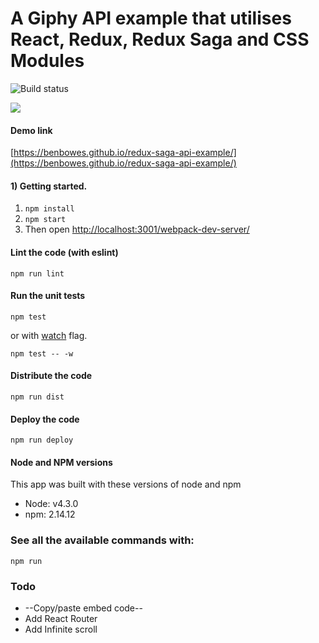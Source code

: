 
# A Giphy API example that utilises React, Redux, Redux Saga and CSS Modules

![Build status](https://api.travis-ci.org/benbowes/redux-saga-api-example.svg)

<img src="https://media.giphy.com/media/3xz2BDFvxop2BfAQoM/giphy.gif" />

#### Demo link

[https://benbowes.github.io/redux-saga-api-example/](https://benbowes.github.io/redux-saga-api-example/)


#### 1) Getting started.

1. `npm install`
2. `npm start`
3. Then open [http://localhost:3001/webpack-dev-server/](http://localhost:3005/webpack-dev-server/)

#### Lint the code (with eslint)
```
npm run lint
```

#### Run the unit tests
```
npm test
```
or with [watch](https://mochajs.org/#usage) flag.
```
npm test -- -w
```

#### Distribute the code
```
npm run dist
```

#### Deploy the code
```
npm run deploy
```

#### Node and NPM versions
This app was built with these versions of node and npm
- Node: v4.3.0
- npm: 2.14.12

### See all the available commands with:

```
npm run
```

### Todo
- --Copy/paste embed code--
- Add React Router
- Add Infinite scroll
